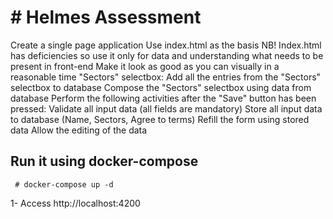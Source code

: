 # # Helmes Assessment 

Create a single page application 
Use index.html as the basis 
NB! Index.html has deficiencies so use it only for data and understanding what needs to be present in front-end
Make it look as good as you can visually in a reasonable time
"Sectors" selectbox:
Add all the entries from the "Sectors" selectbox to database
Compose the "Sectors" selectbox using data from database
Perform the following activities after the "Save" button has been pressed: 
Validate all input data (all fields are mandatory)
Store all input data to database (Name, Sectors, Agree to terms)
Refill the form using stored data
Allow the editing of the data

## Run it using docker-compose

```
 # docker-compose up -d
```
 1- Access http://localhost:4200